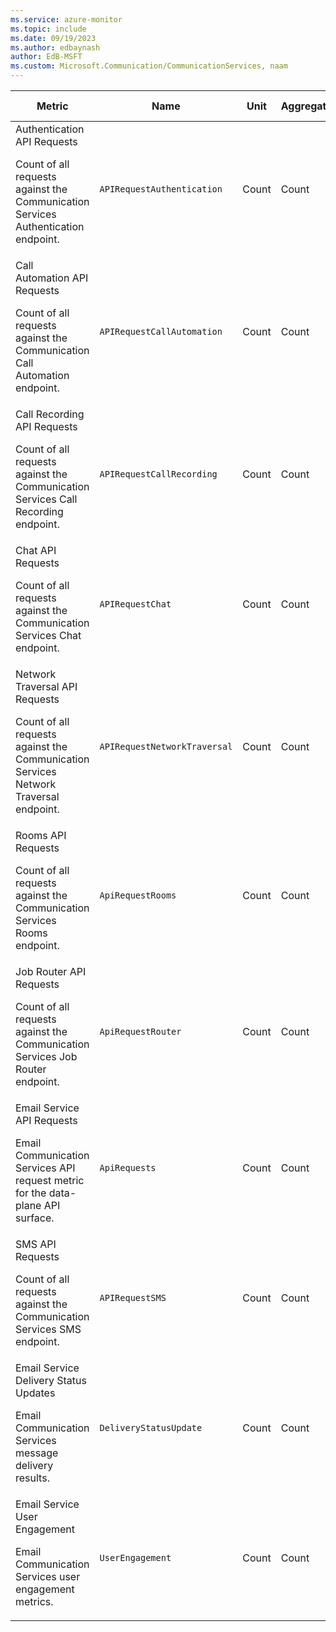 ```yaml
---
ms.service: azure-monitor
ms.topic: include
ms.date: 09/19/2023
ms.author: edbaynash
author: EdB-MSFT
ms.custom: Microsoft.Communication/CommunicationServices, naam
---
```

  
  
|Metric|Name|Unit|Aggregation|Dimensions|Time Grains|DS Export|
|---|---|---|---|---|---|---|
|Authentication API Requests<p><p>Count of all requests against the Communication Services Authentication endpoint. |`APIRequestAuthentication` |Count |Count |Operation, StatusCode, StatusCodeClass|PT1M |No|
|Call Automation API Requests<p><p>Count of all requests against the Communication Call Automation endpoint. |`APIRequestCallAutomation` |Count |Count |Operation, StatusCode, StatusCodeClass, ApiVersion|PT1M |Yes|
|Call Recording API Requests<p><p>Count of all requests against the Communication Services Call Recording endpoint. |`APIRequestCallRecording` |Count |Count |Operation, StatusCode, StatusCodeClass|PT1M |Yes|
|Chat API Requests<p><p>Count of all requests against the Communication Services Chat endpoint. |`APIRequestChat` |Count |Count |Operation, StatusCode, StatusCodeClass|PT1M |Yes|
|Network Traversal API Requests<p><p>Count of all requests against the Communication Services Network Traversal endpoint. |`APIRequestNetworkTraversal` |Count |Count |Operation, StatusCode, StatusCodeClass|PT1M |No|
|Rooms API Requests<p><p>Count of all requests against the Communication Services Rooms endpoint. |`ApiRequestRooms` |Count |Count |Operation, StatusCode, StatusCodeClass|PT1M |Yes|
|Job Router API Requests<p><p>Count of all requests against the Communication Services Job Router endpoint. |`ApiRequestRouter` |Count |Count |OperationName, StatusCode, StatusCodeSubClass, ApiVersion|PT1M |Yes|
|Email Service API Requests<p><p>Email Communication Services API request metric for the data-plane API surface. |`ApiRequests` |Count |Count |Operation, StatusCode, StatusCodeClass, StatusCodeReason|PT1M |Yes|
|SMS API Requests<p><p>Count of all requests against the Communication Services SMS endpoint. |`APIRequestSMS` |Count |Count |Operation, StatusCode, StatusCodeClass, ErrorCode, NumberType, Country, OptAction|PT1M |Yes|
|Email Service Delivery Status Updates<p><p>Email Communication Services message delivery results. |`DeliveryStatusUpdate` |Count |Count |MessageStatus, Result, SmtpStatusCode, EnhancedSmtpStatusCode, SenderDomain, IsHardBounce|PT1M |Yes|
|Email Service User Engagement<p><p>Email Communication Services user engagement metrics. |`UserEngagement` |Count |Count |EngagementType|PT1M |Yes|